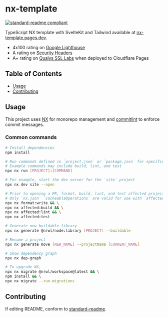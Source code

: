 # nx-template

[![standard-readme compliant](https://img.shields.io/badge/readme%20style-standard-brightgreen.svg?style=flat-square)](https://github.com/RichardLitt/standard-readme)

TypeScript NX template with SvelteKit and Tailwind available at [nx-template.pages.dev](https://nx-template.pages.dev/).

- 4x100 rating on [Google Lighthouse](https://developer.chrome.com/docs/lighthouse/overview/)
- A rating on [Security Headers](https://securityheaders.com/)
- A+ rating on [Qualys SSL Labs](https://www.ssllabs.com) when deployed to Cloudflare Pages

## Table of Contents

- [Usage](#usage)
- [Contributing](#contributing)

## Usage

This project uses [NX](https://nx.dev/getting-started/intro) for monorepo management and [commitlint](https://github.com/conventional-changelog/commitlint) to enforce commit messages.

### Common commands

```bash
# Install dependencies
npm install

# Run commands defined in `project.json` or `package.json` for specific projects
# Example commands may include build, lint, and test
npx nx run [PROJECT]:[COMMAND]

# For example, start the dev server for the `site` project
npx nx dev site --open

# Prior to opening a PR, format, build, lint, and test affected projects
# Only `nx.json` `cacheableOperations` are valid for use with `affected`
npx nx format:write && \
npx nx affected:build && \
npx nx affected:lint && \
npx nx affected:test

# Generate new buildable library
npx nx generate @nrwl/node:library [PROJECT] --buildable

# Rename a project
npx nx generate move [NEW_NAME] --projectName [CURRENT_NAME]

# Show dependency graph
npx nx dep-graph

# To upgrade NX,
npx nx migrate @nrwl/workspace@latest && \
npm install && \
npx nx migrate --run-migrations
```

## Contributing

If editing README, conform to [standard-readme](https://github.com/RichardLitt/standard-readme).
